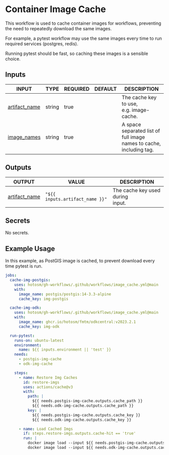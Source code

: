# Container Image Cache

This workflow is used to cache container images
for workflows, preventing the need to repeatedly
download the same images.

For example, a pytest workflow may use the same images
every time to run required services (postgres, redis).

Running pytest should be fast, so caching these images
is a sensible choice.

## Inputs

<!-- AUTO-DOC-INPUT:START - Do not remove or modify this section -->

| INPUT                                                                   | TYPE   | REQUIRED | DEFAULT | DESCRIPTION                                                                 |
| ----------------------------------------------------------------------- | ------ | -------- | ------- | --------------------------------------------------------------------------- |
| <a name="input_artifact_name"></a>[artifact_name](#input_artifact_name) | string | true     |         | The cache key to use, <br>e.g. image-cache.                                 |
| <a name="input_image_names"></a>[image_names](#input_image_names)       | string | true     |         | A space separated list of <br>full image names to cache, <br>including tag. |

<!-- AUTO-DOC-INPUT:END -->

## Outputs

<!-- AUTO-DOC-OUTPUT:START - Do not remove or modify this section -->

| OUTPUT                                                                    | VALUE                           | DESCRIPTION                          |
| ------------------------------------------------------------------------- | ------------------------------- | ------------------------------------ |
| <a name="output_artifact_name"></a>[artifact_name](#output_artifact_name) | `"${{ inputs.artifact_name }}"` | The cache key used during <br>input. |

<!-- AUTO-DOC-OUTPUT:END -->

## Secrets

<!-- AUTO-DOC-SECRETS:START - Do not remove or modify this section -->

No secrets.

<!-- AUTO-DOC-SECRETS:END -->

## Example Usage

In this example, as PostGIS image is cached, to
prevent download every time pytest is run.

```yaml
jobs:
  cache-img-postgis:
    uses: hotosm/gh-workflows/.github/workflows/image_cache.yml@main
    with:
      image_name: postgis/postgis:14-3.3-alpine
      cache_key: img-postgis

  cache-img-odk:
    uses: hotosm/gh-workflows/.github/workflows/image_cache.yml@main
    with:
      image_name: ghcr.io/hotosm/fmtm/odkcentral:v2023.2.1
      cache_key: img-odk

  run-pytest:
    runs-on: ubuntu-latest
    environment:
      name: ${{ inputs.environment || 'test' }}
    needs:
      - postgis-img-cache
      - odk-img-cache

    steps:
      - name: Restore Img Caches
        id: restore-imgs
        uses: actions/cache@v3
        with:
          path: |
            ${{ needs.postgis-img-cache.outputs.cache_path }}
            ${{ needs.odk-img-cache.outputs.cache_path }}
          key: |
            ${{ needs.postgis-img-cache.outputs.cache_key }}
            ${{ needs.odk-img-cache.outputs.cache_key }}

      - name: Load Cached Imgs
        if: steps.restore-imgs.outputs.cache-hit == 'true'
        run: |
          docker image load --input ${{ needs.postgis-img-cache.outputs.cache_path }} || true
          docker image load --input ${{ needs.odk-img-cache.outputs.cache_path }} || true
```
